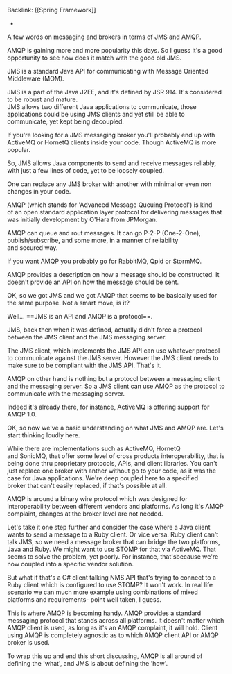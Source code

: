 Backlink: [[Spring Framework]]

-

A few words on messaging and brokers in terms of JMS and AMQP.

AMQP is gaining more and more popularity this days. So I guess it's a good opportunity to see how does it match with the good old JMS.

JMS is a standard Java API for communicating with Message Oriented Middleware (MOM).

JMS is a part of the Java J2EE, and it's defined by JSR 914. It's considered to be robust and mature.  
JMS allows two different Java applications to communicate, those applications could be using JMS clients and yet still be able to communicate, yet kept being decoupled.

If you're looking for a JMS messaging broker you'll probably end up with ActiveMQ or HornetQ clients inside your code. Though ActiveMQ is more popular.

So, JMS allows Java components to send and receive messages reliably, with just a few lines of code, yet to be loosely coupled.

One can replace any JMS broker with another with minimal or even non changes in your code.

AMQP (which stands for 'Advanced Message Queuing Protocol') is kind of an open standard application layer protocol for delivering messages that was initially development by O'Hara from JPMorgan.

AMQP can queue and rout messages. It can go P-2-P (One-2-One), publish/subscribe, and some more, in a manner of reliability and secured way.

If you want AMQP you probably go for RabbitMQ, Qpid or StormMQ.

AMQP provides a description on how a message should be constructed. It doesn't provide an API on how the message should be sent.

OK, so we got JMS and we got AMQP that seems to be basically used for the same purpose. Not a smart move, is it?

Well… ==JMS is an API and AMQP is a protocol==.

JMS, back then when it was defined, actually didn't force a protocol between the JMS client and the JMS messaging server.

The JMS client, which implements the JMS API can use whatever protocol to communicate against the JMS server. However the JMS client needs to make sure to be compliant with the JMS API. That's it.

AMQP on other hand is nothing but a protocol between a messaging client and the messaging server. So a JMS client can use AMQP as the protocol to communicate with the messaging server.

Indeed it's already there, for instance, ActiveMQ is offering support for AMQP 1.0.

OK, so now we've a basic understanding on what JMS and AMQP are. Let's start thinking loudly here.

While there are implementations such as ActiveMQ, HornetQ and SonicMQ, that offer some level of cross products interoperability, that is being done thru proprietary protocols, APIs, and client libraries. You can't just replace one broker with anther without go to your code, as it was the case for Java applications. We're deep coupled here to a specified broker that can't easily replaced, if that's possible at all.

AMQP is around a binary wire protocol which was designed for interoperability between different vendors and platforms. As long it's AMQP complaint, changes at the broker level are not needed.

Let's take it one step further and consider the case where a Java client wants to send a message to a Ruby client. Or vice versa. Ruby client can't talk JMS, so we need a message broker that can bridge the two platforms, Java and Ruby. We might want to use STOMP for that via ActiveMQ. That seems to solve the problem, yet poorly. For instance, that'sbecause we're now coupled into a specific vendor solution.

But what if that's a C# client talking NMS API that's trying to connect to a Ruby client which is configured to use STOMP? It won't work. In real life scenario we can much more example using combinations of mixed platforms and requirements- point well taken, I guess.

This is where AMQP is becoming handy. AMQP provides a standard messaging protocol that stands across all platforms. It doesn't matter which AMQP client is used, as long as it's an AMQP complaint, it will hold. Client using AMQP is completely agnostic as to which AMQP client API or AMQP broker is used.

To wrap this up and end this short discussing, AMQP is all around of defining the 'what', and JMS is about defining the 'how'.